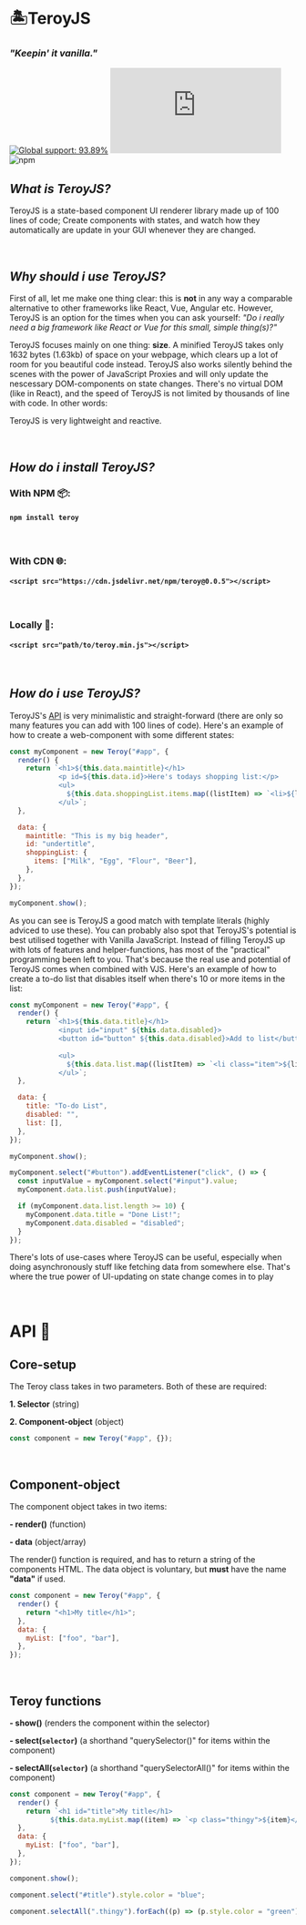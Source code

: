 # 🏝️TeroyJS

### _"Keepin' it vanilla."_

[![Global support: 93.89%](https://img.shields.io/badge/global%20support-93.89%25-brightgreen)](https://caniuse.com/#feat=proxy) ![GitHub file size in bytes](https://img.shields.io/github/size/MathiasWP/TeroyJS/Teroy.min.js) ![npm](https://img.shields.io/npm/v/teroy)
&nbsp;

## **_What is TeroyJS?_**

TeroyJS is a state-based component UI renderer library made up of 100 lines of code; Create components with states, and watch how they automatically are update in your GUI whenever they are changed.

&nbsp;

## **_Why should i use TeroyJS?_**

First of all, let me make one thing clear: this is **not** in any way a comparable alternative to other frameworks like React, Vue, Angular etc. However, TeroyJS is an option for the times when you can ask yourself: _"Do i really need a big framework like React or Vue for this small, simple thing(s)?"_

TeroyJS focuses mainly on one thing: **size**. A minified TeroyJS takes only 1632 bytes (1.63kb) of space on your webpage, which clears up a lot of room for you beautiful code instead. TeroyJS also works silently behind the scenes with the power of JavaScript Proxies and will only update the nescessary DOM-components on state changes. There's no virtual DOM (like in React), and the speed of TeroyJS is not limited by thousands of line with code. In other words:

TeroyJS is very lightweight and reactive.

&nbsp;

## **_How do i install TeroyJS?_**

### With NPM 📦:

#### `npm install teroy`

&nbsp;

### With CDN 🌐:

#### `<script src="https://cdn.jsdelivr.net/npm/teroy@0.0.5"></script>`

&nbsp;

### Locally 📁:

#### `<script src="path/to/teroy.min.js"></script>`

&nbsp;

## **_How do i use TeroyJS?_**

TeroyJS's [API](#api-) is very minimalistic and straight-forward (there are only so many features you can add with 100 lines of code). Here's an example of how to create a web-component with some different states:

```js
const myComponent = new Teroy("#app", {
  render() {
    return `<h1>${this.data.maintitle}</h1>
            <p id=${this.data.id}>Here's todays shopping list:</p>
            <ul>
              ${this.data.shoppingList.items.map((listItem) => `<li>${listItem}</li>`).join("")}
            </ul>`;
  },

  data: {
    maintitle: "This is my big header",
    id: "undertitle",
    shoppingList: {
      items: ["Milk", "Egg", "Flour", "Beer"],
    },
  },
});

myComponent.show();
```

As you can see is TeroyJS a good match with template literals (highly adviced to use these). You can probably also spot that TeroyJS's potential is best utilised together with Vanilla JavaScript. Instead of filling TeroyJS up with lots of features and helper-functions, has most of the "practical" programming been left to you. That's because the real use and potential of TeroyJS comes when combined with VJS. Here's an example of how to create a to-do list that disables itself when there's 10 or more items in the list:

```js
const myComponent = new Teroy("#app", {
  render() {
    return `<h1>${this.data.title}</h1>
            <input id="input" ${this.data.disabled}>
            <button id="button" ${this.data.disabled}>Add to list</button>
            
            <ul>
              ${this.data.list.map((listItem) => `<li class="item">${listItem}</li>`).join("")}
            </ul>`;
  },

  data: {
    title: "To-do List",
    disabled: "",
    list: [],
  },
});

myComponent.show();

myComponent.select("#button").addEventListener("click", () => {
  const inputValue = myComponent.select("#input").value;
  myComponent.data.list.push(inputValue);

  if (myComponent.data.list.length >= 10) {
    myComponent.data.title = "Done List!";
    myComponent.data.disabled = "disabled";
  }
});
```

There's lots of use-cases where TeroyJS can be useful, especially when doing asynchronously stuff like fetching data from somewhere else. That's where the true power of UI-updating on state change comes in to play

&nbsp;

# API 🧬

## Core-setup

The Teroy class takes in two parameters. Both of these are required:

**1. Selector** (string)

**2. Component-object** (object)

```js
const component = new Teroy("#app", {});
```

&nbsp;

## Component-object

The component object takes in two items:

**- render()** (function)

**- data** (object/array)

The render() function is required, and has to return a string of the components HTML.
The data object is voluntary, but **must** have the name **"data"** if used.

```js
const component = new Teroy("#app", {
  render() {
    return "<h1>My title</h1>";
  },
  data: {
    myList: ["foo", "bar"],
  },
});
```

&nbsp;

## Teroy functions

**- show()** (renders the component within the selector)

**- select(`selector`)** (a shorthand "querySelector()" for items within the component)

**- selectAll(`selector`)** (a shorthand "querySelectorAll()" for items within the component)

```js
const component = new Teroy("#app", {
  render() {
    return `<h1 id="title">My title</h1>
          ${this.data.myList.map((item) => `<p class="thingy">${item}</p>`).join("")}`;
  },
  data: {
    myList: ["foo", "bar"],
  },
});

component.show();

component.select("#title").style.color = "blue";

component.selectAll(".thingy").forEach((p) => (p.style.color = "green"));
```
